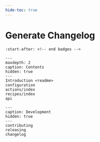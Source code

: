 ```yaml
---
hide-toc: true
---
```

# Generate Changelog

```{include} ../README.md
:start-after: <!-- end badges -->
```


```{toctree}
---
maxdepth: 2
caption: Contents
hidden: true
---
Introduction <readme>
configuration
actions/index
recipes/index
api
```
```{toctree}
---
caption: Development
hidden: true
---
contributing
releasing
changelog
```
